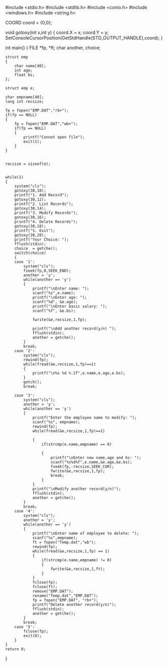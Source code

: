 #include <stdio.h> 
#include <stdlib.h>
#include <conio.h>
#include <windows.h> 
#include <string.h>  

COORD coord = {0,0}; 


void gotoxy(int x,int y)
{
    coord.X = x;
    coord.Y = y;
    SetConsoleCursorPosition(GetStdHandle(STD_OUTPUT_HANDLE),coord);
}



int main()
{
    FILE *fp, *ft; 
    char another, choice;

    
    struct emp
    {
        char name[40]; 
        int age; 
        float bs; 
    };

    struct emp e; 

    char empname[40]; 
    long int recsize; 
    
    fp = fopen("EMP.DAT","rb+");
    if(fp == NULL)
    {
        fp = fopen("EMP.DAT","wb+");
        if(fp == NULL)
        {
            printf("Connot open file");
            exit(1);
        }
    }

   
    recsize = sizeof(e);

    
    while(1)
    {
        system("cls"); 
        gotoxy(30,10); 
        printf("1. Add Record"); 
        gotoxy(30,12);
        printf("2. List Records");
        gotoxy(30,14);
        printf("3. Modify Records"); 
        gotoxy(30,16);
        printf("4. Delete Records"); 
        gotoxy(30,18);
        printf("5. Exit"); 
        gotoxy(30,20);
        printf("Your Choice: "); 
        fflush(stdin); 
        choice  = getche(); 
        switch(choice)
        {
        case '1':  
            system("cls");
            fseek(fp,0,SEEK_END); 
            another = 'y';
            while(another == 'y')  
            {
                printf("\nEnter name: ");
                scanf("%s",e.name);
                printf("\nEnter age: ");
                scanf("%d", &e.age);
                printf("\nEnter basic salary: ");
                scanf("%f", &e.bs);

                fwrite(&e,recsize,1,fp); 

                printf("\nAdd another record(y/n) ");
                fflush(stdin);
                another = getche();
            }
            break;
        case '2':
            system("cls");
            rewind(fp); 
            while(fread(&e,recsize,1,fp)==1)  
            {
                printf("\n%s %d %.2f",e.name,e.age,e.bs);
            }
            getch();
            break;

        case '3':  
            system("cls");
            another = 'y';
            while(another == 'y')
            {
                printf("Enter the employee name to modify: ");
                scanf("%s", empname);
                rewind(fp);
                while(fread(&e,recsize,1,fp)==1) 
                  
                {
                    if(strcmp(e.name,empname) == 0)  
                     
                    {
                        printf("\nEnter new name,age and bs: ");
                        scanf("%s%d%f",e.name,&e.age,&e.bs);
                        fseek(fp,-recsize,SEEK_CUR); 
                        fwrite(&e,recsize,1,fp); 
                        break;
                    }
                }
                printf("\nModify another record(y/n)");
                fflush(stdin);
                another = getche();
            }
            break;
        case '4':
            system("cls");
            another = 'y';
            while(another == 'y')
            {
                printf("\nEnter name of employee to delete: ");
                scanf("%s",empname);
                ft = fopen("Temp.dat","wb"); 
                rewind(fp); 
                while(fread(&e,recsize,1,fp) == 1)  
                {
                    if(strcmp(e.name,empname) != 0)  
                    {
                        fwrite(&e,recsize,1,ft); 
                    }
                }
                fclose(fp);
                fclose(ft);
                remove("EMP.DAT"); 
                rename("Temp.dat","EMP.DAT"); 
                fp = fopen("EMP.DAT", "rb+");
                printf("Delete another record(y/n)");
                fflush(stdin);
                another = getche();
            }
            break;
        case '5':
            fclose(fp);  
            exit(0); 
        }
    }
    return 0;
}

